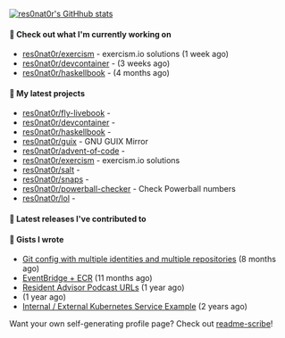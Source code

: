[![res0nat0r's GitHhub stats](https://github-readme-stats.vercel.app/api?username=res0nat0r&count_private=true&show_icons=true)](https://github.com/anuraghazra/github-readme-stats)

#### 👷 Check out what I'm currently working on

- [res0nat0r/exercism](https://github.com/res0nat0r/exercism) - exercism.io solutions (1 week ago)
- [res0nat0r/devcontainer](https://github.com/res0nat0r/devcontainer) -  (3 weeks ago)
- [res0nat0r/haskellbook](https://github.com/res0nat0r/haskellbook) -  (4 months ago)

#### 🌱 My latest projects

- [res0nat0r/fly-livebook](https://github.com/res0nat0r/fly-livebook) - 
- [res0nat0r/devcontainer](https://github.com/res0nat0r/devcontainer) - 
- [res0nat0r/haskellbook](https://github.com/res0nat0r/haskellbook) - 
- [res0nat0r/guix](https://github.com/res0nat0r/guix) - GNU GUIX Mirror
- [res0nat0r/advent-of-code](https://github.com/res0nat0r/advent-of-code) - 
- [res0nat0r/exercism](https://github.com/res0nat0r/exercism) - exercism.io solutions
- [res0nat0r/salt](https://github.com/res0nat0r/salt) - 
- [res0nat0r/snaps](https://github.com/res0nat0r/snaps) - 
- [res0nat0r/powerball-checker](https://github.com/res0nat0r/powerball-checker) - Check Powerball numbers
- [res0nat0r/lol](https://github.com/res0nat0r/lol) - 

#### 🔭 Latest releases I've contributed to


#### 📓 Gists I wrote

- [Git config with multiple identities and multiple repositories](https://gist.github.com/576d223206ef057cde52ef180f73cedd) (8 months ago)
- [EventBridge &#43; ECR](https://gist.github.com/2199102ab9a297d84bc1976d505c689b) (11 months ago)
- [Resident Advisor Podcast URLs](https://gist.github.com/0fea0f18791d86d997505eac6f634267) (1 year ago)
- [](https://gist.github.com/4e0213769c92dda9b5b3a61e45fb6edb) (1 year ago)
- [Internal / External Kubernetes Service Example](https://gist.github.com/fb675bb79fe8f769f7c3762254dac270) (2 years ago)

Want your own self-generating profile page? Check out [readme-scribe](https://github.com/muesli/readme-scribe)!
